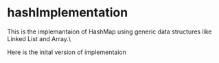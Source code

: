 # hashImplementation

This is the implemantaion of HashMap using generic data structures like Linked List and Array.\

Here is the inital version of implementaion
